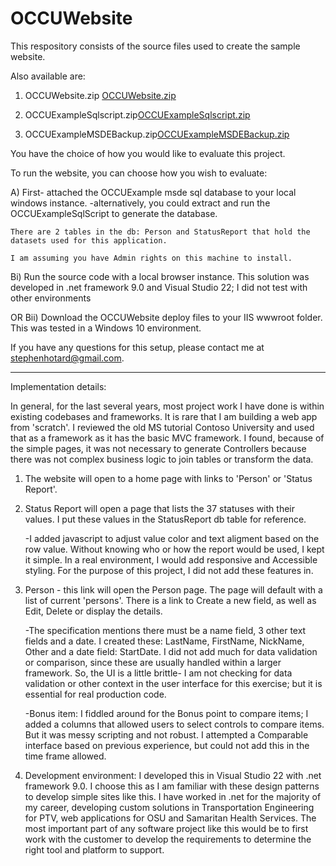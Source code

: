 OCCUWebsite
=================
This respository consists of the source files used to create the sample website.

Also available are:
1) OCCUWebsite.zip
[OCCUWebsite.zip](https://github.com/user-attachments/files/23150683/OCCUWebsite.zip)

2) OCCUExampleSqlscript.zip[OCCUExampleSqlscript.zip](https://github.com/user-attachments/files/23150684/OCCUExampleSqlscript.zip)

3) OCCUExampleMSDEBackup.zip[OCCUExampleMSDEBackup.zip](https://github.com/user-attachments/files/23150685/OCCUExampleMSDEBackup.zip)


You have the choice of how you would like to evaluate this project. 

To run the website, you can choose how you wish to evaluate:

A) First- attached the OCCUExample msde sql database to your local windows instance.
	-alternatively, you could extract and run the OCCUExampleSqlScript to generate the database.
	
	There are 2 tables in the db: Person and StatusReport that hold the datasets used for this application.
	
	I am assuming you have Admin rights on this machine to install.

Bi) Run the source code with a local browser instance. This solution was developed in .net framework 9.0 and Visual Studio 22; I did not test with other environments

OR Bii) Download the OCCUWebsite deploy files to your IIS wwwroot folder. This was tested in a Windows 10 environment.


If you have any questions for this setup, please contact me at stephenhotard@gmail.com.


---------------------------------------------------------

Implementation details:

In general, for the last several years, most project work I have done is within existing codebases and frameworks. It is rare that I am building a web app from 'scratch'. I reviewed the old MS tutorial Contoso University and used that as a framework as it has the basic MVC framework. I found, because of the simple pages, it was not necessary to generate Controllers because there was not complex business logic to join tables or transform the data.


1) The website will open to a home page with links to 'Person' or 'Status Report'. 

2) Status Report will open a page that lists the 37 statuses with their values. I put these values in the StatusReport db table for reference.

	-I added javascript to adjust value color and text aligment based on the row value. Without knowing who or how the report would be used, I kept it simple. In a real environment, I would add responsive and Accessible styling. For the purpose of this project, I did not add these features in.

3) Person - this link will open the Person page. The page will default with a list of current 'persons'. There is a link to Create a new field, as well as Edit, Delete or display the details.

	-The specification mentions there must be a name field, 3 other text fields and a date. I created these: LastName, FirstName, NickName, Other and a date field: StartDate. I did not add much for data validation or comparison, since these are usually handled within a larger framework. So, the UI is a little brittle- I am not checking for data validation or other context in the user interface for this exercise; but it is essential for real production code.

	-Bonus item: I fiddled around for the Bonus point to compare items; I added a columns that allowed users to select controls to compare items. But it was messy scripting and not robust. I attempted a Comparable interface based on previous experience, but could not add this in the time frame allowed.
	
	
4) Development environment: I developed this in Visual Studio 22 with .net framework 9.0. I choose this as I am familiar with these design patterns to develop simple sites like this. I have worked in .net for the majority of my career, developing custom solutions in Transportation Engineering for PTV, web applications for OSU and Samaritan Health Services. The most important part of any software project like this would be to first work with the customer to develop the requirements to determine the right tool and platform to support.









